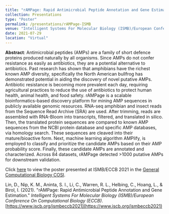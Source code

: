 ```yaml
---
title: "rAMPage: Rapid Antimicrobial Peptide Annotation and Gene Estimation"
collection: Presentations
type: "Poster"
permalink: /presentations/rAMPage-ISMB
venue: "Intelligent Systems For Molecular Biology (ISMB)/European Conference On Computational Biology (ECCB)"
date: 2021-07-29
location: "Virtual"
---
```


**Abstract**: Antimicrobial peptides (AMPs) are a family of short defence proteins produced naturally by all organisms. Since AMPs do not confer resistance as easily as antibiotics, they are a potential alternative to antibiotics. Past research has shown that amphibians have the richest known AMP diversity, specifically the North American bullfrog has demonstrated potential in aiding the discovery of novel putative AMPs. Antibiotic resistance is becoming more prevalent each day, requiring agricultural practices to reduce the use of antibiotics to protect human health, animal health, and food safety. rAMPage is a scalable bioinformatics-based discovery platform for mining AMP sequences in publicly available genomic resources. RNA-seq amphibian and insect reads from the Sequence Read Archive (SRA) are used. After trimming, reads are assembled with RNA-Bloom into transcripts, filtered, and translated in silico. Then, the translated protein sequences are compared to known AMP sequences from the NCBI protein database and specific AMP databases, via homology search. These sequences are cleaved into their mature/bioactive form. Next, machine learning algorithm AMPlify, is employed to classify and prioritize the candidate AMPs based on their AMP probability score. Finally, these candidate AMPs are annotated and characterized. Across 84 datasets, rAMPage detected >1000 putative AMPs for downstream validation.  

Click [here](http://www.birollab.ca/assets/posts/LinDiana_GCB_ISMB2021.pdf) to view the poster presented at ISMB/ECCB 2021 in the [General Computational Biology COSI](https://www.iscb.org/cms_addon/conferences/ismbeccb2021/posters.php?track=General%20Comp%20Bio&session=E#search).

Lin, D., Nip, K. M., Aninta, S. I., Li, C., Warren, R. L., Helbing, C., Hoang, L., & Birol, I. (2021). "rAMPage: Rapid Antimicrobial Peptide Annotation and Gene Estimation." _Intelligent Systems For Molecular Biology (ISMB)/European Conference On Computational Biology (ECCB)_. [https://www.iscb.org/ismbeccb2021](https://www.iscb.org/ismbeccb2021)
